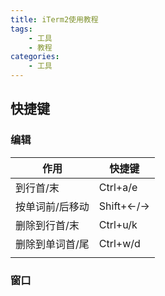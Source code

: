 ```yaml
---
title: iTerm2使用教程
tags: 
    - 工具
    - 教程
categories:
    - 工具
---
```


## 快捷键
### 编辑


| 作用 | 快捷键 |
| --- | --- |
| 到行首/末 | Ctrl+a/e  |
| 按单词前/后移动 | Shift+←/→ |
| 删除到行首/末 | Ctrl+u/k |
| 删除到单词首/尾 | Ctrl+w/d |
|  |  |

### 窗口

